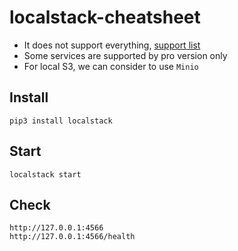 # localstack-cheatsheet
* It does not support everything, [support list](https://github.com/localstack/localstack)
* Some services are supported by pro version only
* For local S3, we can consider to use `Minio`

## Install
```
pip3 install localstack
```

## Start
```
localstack start
```

## Check 
```
http://127.0.0.1:4566
http://127.0.0.1:4566/health
```

